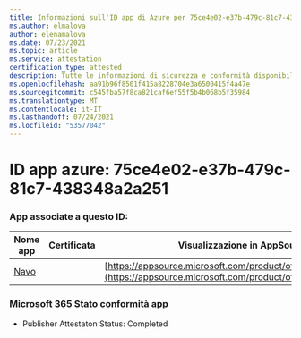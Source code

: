 ```yaml
---
title: Informazioni sull'ID app di Azure per 75ce4e02-e37b-479c-81c7-438348a2a251
ms.author: elmalova
author: elenamalova
ms.date: 07/23/2021
ms.topic: article
ms.service: attestation
certification_type: attested
description: Tutte le informazioni di sicurezza e conformità disponibili per 75ce4e02-e37b-479c-81c7-438348a2a251.
ms.openlocfilehash: aa91b96f8501f415a8228704e3a6500415f4a47e
ms.sourcegitcommit: c545fba57f8ca821caf6ef55f5b4b068b5f35984
ms.translationtype: MT
ms.contentlocale: it-IT
ms.lasthandoff: 07/24/2021
ms.locfileid: "53577042"
---
```

# <a name="azure-app-id-75ce4e02-e37b-479c-81c7-438348a2a251"></a>ID app azure: 75ce4e02-e37b-479c-81c7-438348a2a251


### <a name="apps-associated-with-this-id"></a>App associate a questo ID:
| **Nome app** | **Certificata** | **Visualizzazione in AppSource** |
|--------------|---------------|-----------------------|
| [Navo](https://docs.microsoft.com/microsoft-365-app-certification/forward/WA200001047) |  | [https://appsource.microsoft.com/product/office/WA200001047](https://appsource.microsoft.com/product/office/WA200001047) |

### <a name="microsoft-365-app-compliance-status"></a>Microsoft 365 Stato conformità app
- Publisher Attestaton Status: Completed
